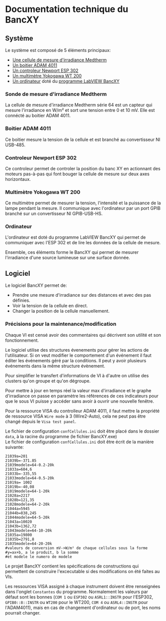 # Documentation technique du BancXY  
  
## Système  
Le système est composé de 5 éléments principaux:  
- [Une cellule de mesure d'irradiance Medtherm](#sonde-de-mesure-dirradiance-medtherm)  
- [Un boitier ADAM 4011](#boitier-adam-4011)  
- [Un controleur Newport ESP 302](#controleur-newport-esp-302)  
- [Un multimètre Yokogawa WT 200](#multimetre-yokogawa-wt-200)
- [Un ordinateur](#ordinateur) doté du [programme LabVIEW BancXY](#logiciel)  
  
### Sonde de mesure d'irradiance Medtherm  
La cellule de mesure d'irradiance Medtherm série 64 est un capteur qui mesure l'irradiance en W/m² et sort une tension entre 0 et 10 mV. Elle est connécté au boitier ADAM 4011.  
  
### Boitier ADAM 4011  
Ce boitier mesure la tension de la cellule et est branché au convertisseur NI USB-485.  
  
### Controleur Newport ESP 302  
Ce controleur permet de controler la position du banc XY en actionnant des moteurs pas-à-pas qui font bouger la cellule de mesure sur deux axes horizontaux.  
  
### Multimètre Yokogawa WT 200  
Ce multimètre permet de mesurer la tension, l'intensité et la puissance de la lampe pendant la mesure. Il communique avec l'ordinateur par un port GPIB branché sur un convertisseur NI GPIB-USB-HS.  

### Ordinateur  
L'ordinateur est doté du programme LabVIEW BancXY qui permet de communiquer avec l'ESP 302 et de lire les données de la cellule de mesure.  
  
Ensemble, ces éléments forme le BancXY qui permet de mesurer l'irradiance d'une source lumineuse sur une surface donnée.  
  
## Logiciel  
Le logiciel BancXY permet de:  
- Prendre une mesure d'irradiance sur des distances et avec des pas définies.  
- Voir la tension de la cellule en direct.  
- Changer la position de la cellule manuellement.  
  
### Précisions pour la maintenance/modification  
Chaque VI est censé avoir des commentaires qui décrivent son utilité et son fonctionnement.  

Le logiciel utilise des structures  évenements pour gérer les actions de l'utilisateur. Si on veut modifier le comportement d'un événement il faut éditer les événements géré par la conditions. Il peut y avoir plusieurs événements dans la même structure évènement.  

Pour simplifier le transfert d'informations de VI à d'autre on utilise des clusters qu'on groupe et qu'on dégroupe.  

Pour mettre à jour en temps réel la valeur max d'irradiance et le graphe d'irradiance on passe en paramètre les références de ces indicateurs pour que le sous VI puisse y accéder sans avoir à ouvrir une nouvelle fenêtre.  

Pour la ressource VISA du controlleur ADAM 4011, il faut mettre la propriété de ressource VISA `Wire mode` à  3 (Wire2-Auto), cela ne peut pas être changé depuis le `Visa test panel`.  

Le fichier de configuration `confCellules.ini` doit être placé dans le dossier `data`, à la racine du programme (le fichier BancXY.exe)  
Le fichier de configuration `confCellules.ini` doit être écrit de la manière suivante:  
```
21039a=201
21039b=-371.85 
21039modele=64-0.2-20k
21033a=604,6
21033b=-335,55
21033modele=64-0.5-20k
21019a= 1002 
21019b=-40,08
21019modele=64-1-20k
21028a=2217
21028b=121,35
21028modele=64-2-20k
21044a=5945
21044b=838,245
21044modele=64-5-20k
21043a=10020
21043b=1362,72
21043modele=64-10-20k
21035a=19800
21035b=2791,8
21035modele=64-20-20k
#valeurs de conversion mV->W/m² de chaque cellules sous la forme
#y=ax+b, a le produit, b la somme
#et modele le numero de modele
```  
Le projet BancXY contient les spécifications de constructions qui permettent de construire l'excecutable si des modifications on été faites au VIs.

Les ressources VISA assigné à chaque instrument doivent être renseignées dans l'onglet `Constantes` du programme. Normalement les valeurs par défaut sont les bonnes (`COM 1` ou `ESP302` ou `ASRL1::INSTR` pour l'ESP302, `GPIB0::8::INSTR` ou `WT200` pour le WT200, `COM 4` ou `ASRL4::INSTR` pour l'ADAM4011), mais en cas de changement d'ordinateur ou de port, les noms pourrait changer.

